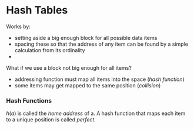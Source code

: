 # Hash Tables
Works by:
- setting aside a big enough block for all possible data items
- spacing these so that the address of any item can be found by a simple calculation from its ordinality
- 
What if we use a block not big enough for all items?
- addressing function must map all items into the space (*hash function*)
- some items may get mapped to the same position (*collision*)

### Hash Functions
$h(a)$ is called the *home address* of a.
A hash function that maps each item to a unique position is called *perfect*.